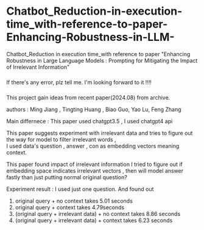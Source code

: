 # Chatbot_Reduction-in-execution-time_with-reference-to-paper-Enhancing-Robustness-in-LLM-
Chatbot_Reduction in execution time_with reference to paper "Enhancing Robustness in Large Language Models : Prompting for Mitigating the Impact of Irrelevant Information"

###

If there's any error, plz tell me. I'm looking forward to it !!!!

###

This project gain ideas from recent paper(2024.08) from archive.

authors : Ming Jiang , Tingting Huang , Biao Guo, Yao Lu, Feng Zhang


Main differnece : 
This paper used chatgpt3.5 ,
I used chatgpt4 api

This paper suggests experiment with irrelevant data and tries to figure out the way for model to filter irrelevant words  ,   
I used data's question , answer , con as embedding vectors meaning context.

This paper found impact of irrelevant information
I tried to figure out if embedding space indicates irrelevant vectors , then will model answer fastly than just putting normal original question?


Experiment result : I used just one question. And found out 

1) original query + no context takes 5.01 seconds
2) original query + context takes 4.79seconds
3) (original query + irrelevant data) + no context takes 8.86 seconds
4) (original query + irrelevant data) + context takes 6.23 seconds
